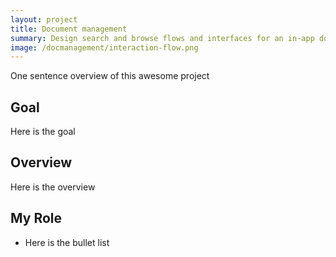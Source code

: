 ```yaml
---
layout: project
title: Document management
summary: Design search and browse flows and interfaces for an in-app document management module.
image: /docmanagement/interaction-flow.png
---
```

One sentence overview of this awesome project

## Goal
Here is the goal

## Overview
Here is the overview

## My Role
* Here is the bullet list